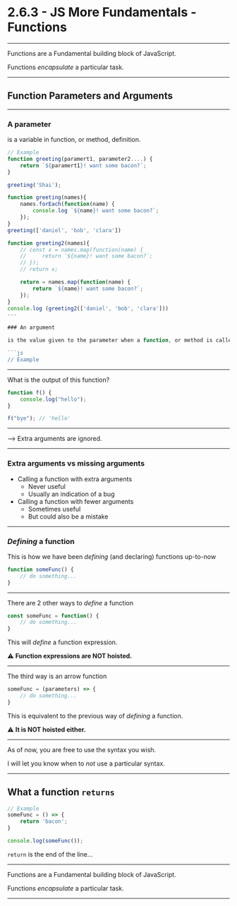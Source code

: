 # 2.6.3 - JS More Fundamentals - Functions

---

Functions are a Fundamental building block of JavaScript.

Functions _encapsulate_ a particular task.

---

## Function Parameters and Arguments

---

### A parameter

is a variable in function, or method, definition.

```js
// Example
function greeting(paramert1, parameter2....) {
    return `${paramert1}! want some bacon?`;
}

greeting('Shai');
```
```js
function greeting(names){
    names.forEach(function(name) {
        console.log `${name}! want some bacon?`;
    });
}
greeting(['daniel', 'bob', 'clara'])

function greeting2(names){
    // const x = names.map(function(name) {
    //     return `${name}! want some bacon?`;
    // });
    // return x;

    return = names.map(function(name) {
        return `${name}! want some bacon?`;
    });
}
console.log (greeting2(['daniel', 'bob', 'clara']))
---

### An argument

is the value given to the parameter when a function, or method is called.

```js
// Example

```

---

What is the output of this function?

```js
function f() {
    console.log("hello");
}

f("bye"); // 'hello'
```

---

--> Extra arguments are ignored.

---

### Extra arguments vs missing arguments

- Calling a function with extra arguments
    - Never useful
    - Usually an indication of a bug
- Calling a function with fewer arguments
    - Sometimes useful
    - But could also be a mistake

---

### _Defining_ a function

This is how we have been _defining_ (and declaring) functions up-to-now

```js
function someFunc() {
    // do something...
}
```

--- 

There are 2 other ways to _define_ a function

```js
const someFunc = function() {
    // do something...
}
```

This will _define_ a function expression.

⚠️ **Function expressions are NOT hoisted.**

---

The third way is an arrow function

```js
someFunc = (parameters) => {
    // do something...
}
```

This is equivalent to the previous way of _defining_ a function. 

⚠️ **It is NOT hoisted either.**

---

As of now, you are free to use the syntax you wish.

I will let you know when to _not_ use a particular syntax.

---

## What a function `returns`

```js
// Example
someFunc = () => {
    return 'bacon';
}

console.log(someFunc());
```

`return` is the end of the line...

---

Functions are a Fundamental building block of JavaScript.

Functions _encapsulate_ a particular task.

---